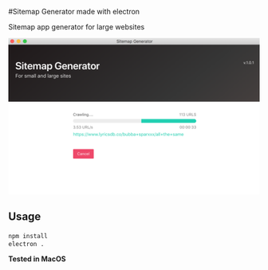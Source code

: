 #Sitemap Generator made with electron

Sitemap app generator for large websites

![Screenshot](https://raw.githubusercontent.com/jodacame/sitemap-generator/master/pictures/capture-1.png)

## Usage

````
npm install
electron .
`````

**Tested in MacOS**

